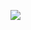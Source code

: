 <!-- ### Hi there 👋 -->
![](https://raw.githubusercontent.com/AntiHero/ZeroHelpStudioLogo/master/logo4.png?token=AEJLTBIZMKGCGS4DG6I4CVK7ULHEG)
<!--
**AntiHero/AntiHero** is a ✨ _special_ ✨ repository because its `README.md` (this file) appears on your GitHub profile.

Here are some ideas to get you started:

- 🔭 I’m currently working on ...
- 🌱 I’m currently learning ...
- 👯 I’m looking to collaborate on ...
- 🤔 I’m looking for help with ...
- 💬 Ask me about ...
- 📫 How to reach me: ...
- 😄 Pronouns: ...
- ⚡ Fun fact: ...
-->
